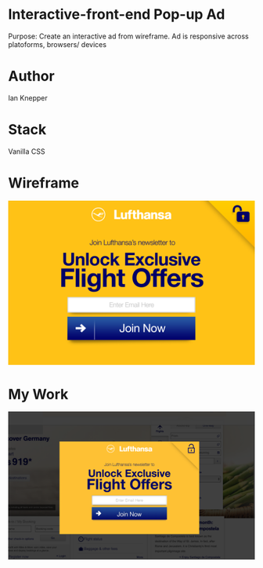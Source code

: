 # Interactive-front-end Pop-up Ad
Purpose: Create an interactive ad from wireframe.
Ad is responsive across platoforms, browsers/ devices

# Author
Ian Knepper

# Stack
Vanilla CSS

# Wireframe
![Preview1](./assets/wireframe-popup.png)

# My Work
![Preview1](./assets/my-pop-up.png)


